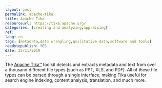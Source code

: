 ```yaml
---
layout: post 
permalink: apache-tika
title: Apache Tika
resourceurl: https://tika.apache.org/
categories: [creating and analyzing,appraising]
ref: 
lang: en
tags: [metadata,data wrangling,qualitative data,software and tools]
readytopublish: YES
date: 25/11/2019
---
```

The [Apache Tika™](https://tika.apache.org/) toolkit detects and extracts metadata and text from over a thousand different file types (such as PPT, XLS, and PDF). All of these file types can be parsed through a single interface, making Tika useful for search engine indexing, content analysis, translation, and much more.